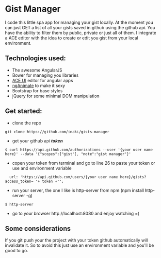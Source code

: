 # Gist Manager

I code this little spa app for managing your gist locally. At the moment you can just GET a list of all your gists
saved in github using the github api. You have the ability to filter them by public, private or just all of them.
I integrate a ACE editor with the idea to create or edit you gist from your local environment.

## Technologies used:
- The awesome AngularJS
- Bower for managing you libraries
- [ACE UI](http://angular-ui.github.io/ui-ace/) editor for angular apps
- [ngAnimate](https://docs.angularjs.org/api/ngAnimate) to make it sexy
- Bootstrap for base styles
- jQuery for some minimal DOM manipulation

## Get started:
- clone the repo
```
git clone https://github.com/inaki/gists-manager
```
- get your github api ***token***
```
$ curl https://api.github.com/authorizations --user '{your user name here}' --data '{"scopes":["gist"], "note":"gist manager"}'
```
- copen your token from terminal and go to line 26 to paste your token or use and environment variable
```
  url: 'https://api.github.com/users/{your user name here}/gists?access_token= '+ token +'';
```
- run your server, the one I like is http-server from npm (npm install http-server -g)
```
$ http-server
```
- go to your browser http://localhost:8080 and enjoy watching =)

## Some considerations
If you git push your the project with your token github automatically will invalidate it. So to avoid this just use an environment variable and you'll be good to go.
